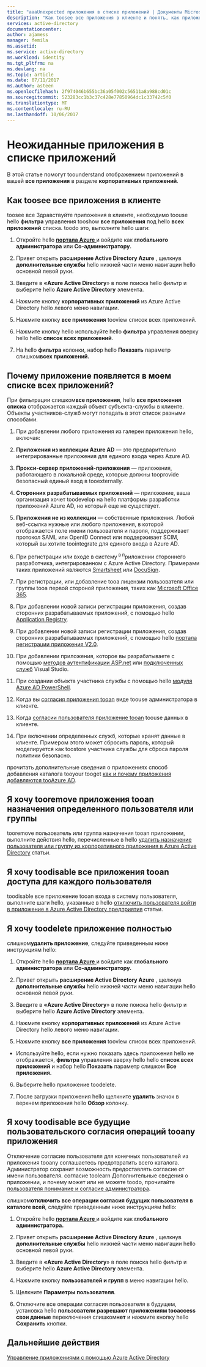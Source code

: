 ```yaml
---
title: "aaaUnexpected приложения в списке приложений | Документы Microsoft"
description: "Как toosee все приложения в клиенте и понять, как приложения отображаются в списке всех приложений в группе корпоративных приложений"
services: active-directory
documentationcenter: 
author: ajamess
manager: femila
ms.assetid: 
ms.service: active-directory
ms.workload: identity
ms.tgt_pltfrm: na
ms.devlang: na
ms.topic: article
ms.date: 07/11/2017
ms.author: asteen
ms.openlocfilehash: 2f974046b655bc36a05f002c56511a8a988cd01c
ms.sourcegitcommit: 523283cc1b3c37c428e77850964dc1c33742c5f0
ms.translationtype: MT
ms.contentlocale: ru-RU
ms.lasthandoff: 10/06/2017
---
```

# <a name="unexpected-application-in-my-applications-list"></a>Неожиданные приложения в списке приложений

В этой статье помогут toounderstand отображением приложений в вашей **все приложения** в разделе **корпоративных приложений**. 

## <a name="how-toosee-all-applications-in-your-tenant"></a>Как toosee все приложения в клиенте

toosee все Здравствуйте приложения в клиенте, необходимо toouse hello **фильтра** управления tooshow **все приложения** под hello **всех приложений** списка. toodo это, выполните hello шаги:

1.  Откройте hello [ **портала Azure** ](https://portal.azure.com/) и войдите как **глобального администратора** или **Co-администратору.**

2.  Привет открыть **расширение Active Directory Azure** , щелкнув **дополнительные службы** hello нижней части меню навигации hello основной левой руки.

3.  Введите в **«Azure Active Directory**» в поле поиска hello фильтр и выберите hello **Azure Active Directory** элемента.

4.  Нажмите кнопку **корпоративных приложений** из Azure Active Directory hello левого меню навигации.

5.  Нажмите кнопку **все приложения** tooview список всех приложений.

6.  Нажмите кнопку hello используйте hello **фильтра** управления вверху hello hello **список всех приложений**.

7.  На hello **фильтра** колонки, набор hello **Показать** параметр слишком**всех приложений.**

## <a name="why-does-a-specific-application-appear-in-my-all-applications-list"></a>Почему приложение появляется в моем списке всех приложений?

При фильтрации слишком**все приложения**, hello **все приложения** **списка** отображается каждый объект субъекта-службы в клиенте. Объекты участников-служб могут попадать в этот список разными способами.

1.  При добавлении любого приложения из галереи приложения hello, включая:

   1. **Приложения из коллекции Azure AD** — это предварительно интегрированные приложения для единого входа через Azure AD.

   2. **Прокси-сервер приложений-приложения** — приложения, работающего в локальной среде, которые должны tooprovide безопасный единый вход в tooexternally.

   3. **Сторонних разрабатываемых приложений** — приложение, ваша организация хочет toodevelop на hello платформы разработки приложений Azure AD, но который еще не существует.

   4. **Приложения не из коллекции** — собственные приложения. Любой веб-ссылка нужные или любого приложения, в которой отображается поле имени пользователя и пароля, поддерживает протокол SAML или OpenID Connect или поддерживает SCIM, который вы хотите toointegrate для единого входа в Azure AD.

2.  При регистрации или входе в систему<sup> в п</sup>риложении стороннего разработчика, интегрированном с Azure Active Directory. Примерами таких приложений являются [Smartsheet](https://app.smartsheet.com/b/home) или [DocuSign](https://www.docusign.net/member/MemberLogin.aspx).

3.  При регистрации, или добавление tooa лицензии пользователя или группы tooa первой стороной приложения, таких как [Microsoft Office 365](http://products.office.com/).

4.  При добавлении новой записи регистрации приложения, создав сторонних разрабатываемых приложений, с помощью hello [Application Registry](https://docs.microsoft.com/azure/active-directory/active-directory-app-registration).

5.  При добавлении новой записи регистрации приложения, создав сторонних разрабатываемых приложений, с помощью hello [портала регистрации приложения V2.0](https://docs.microsoft.com/azure/active-directory/develop/active-directory-v2-app-registration#visit-the-microsoft-app-registration-portal).

6.  При добавлении приложения, которое вы разрабатываете с помощью [методов аутентификации ASP.net](http://www.asp.net/visual-studio/overview/2013/creating-web-projects-in-visual-studio#orgauthoptions) или [подключенных служб](http://blogs.msdn.com/b/visualstudio/archive/2014/11/19/connecting-to-cloud-services.aspx) Visual Studio.

7.  При создании объекта участника службы с помощью hello [модуля Azure AD PowerShell](/powershell/azure/install-adv2?view=azureadps-2.0).

8.  Когда вы [согласия приложения tooan](https://docs.microsoft.com/azure/active-directory/develop/active-directory-devhowto-multi-tenant-overview#understanding-user-and-admin-consent) виде toouse администратора в клиенте.

9.  Когда [согласии пользователя приложение tooan](https://docs.microsoft.com/azure/active-directory/develop/active-directory-devhowto-multi-tenant-overview#understanding-user-and-admin-consent) toouse данных в клиенте.

10. При включении определенных служб, которые хранят данные в клиенте. Примером этого может сбросить пароль, который моделируется как toostore участника службы для сброса пароля политики безопасно.

прочитать дополнительные сведения о приложениях способ добавления каталога tooyour tooget [как и почему приложения добавляются tooAzure AD](https://docs.microsoft.com/azure/active-directory/develop/active-directory-how-applications-are-added).

## <a name="i-want-tooremove-a-specific-users-or-groups-assignment-tooan-application"></a>Я хочу tooremove приложения tooan назначения определенного пользователя или группы

tooremove пользователь или группа назначения tooan приложении, выполните действия hello, перечисленные в hello [удалить назначение пользователя или группу из корпоративного приложения в Azure Active Directory](https://docs.microsoft.com/azure/active-directory/active-directory-coreapps-remove-assignment-azure-portal) статьи.

## <a name="i-want-toodisable-all-access-tooan-application-for-every-user"></a>Я хочу toodisable все приложения tooan доступа для каждого пользователя

toodisable все приложение tooan входа в систему пользователя, выполните шаги hello, указанные в hello [отключить пользователя войти в приложение в Azure Active Directory предприятия](https://docs.microsoft.com/azure/active-directory/active-directory-coreapps-disable-app-azure-portal) статьи.

## <a name="i-want-toodelete-an-application-entirely"></a>Я хочу toodelete приложение полностью

слишком**удалить приложение**, следуйте приведенным ниже инструкциям hello:

1.  Откройте hello [ **портала Azure** ](https://portal.azure.com/) и войдите как **глобального администратора** или **Co-администратору.**

2.  Привет открыть **расширение Active Directory Azure** , щелкнув **дополнительные службы** hello нижней части меню навигации hello основной левой руки.

3.  Введите в **«Azure Active Directory**» в поле поиска hello фильтр и выберите hello **Azure Active Directory** элемента.

4.  Нажмите кнопку **корпоративных приложений** из Azure Active Directory hello левого меню навигации.

5.  Нажмите кнопку **все приложения** tooview список всех приложений.

  * Используйте hello, если нужно показать здесь приложения hello не отображается, **фильтра** управления вверху hello hello **список всех приложений** и набор hello **Показать** параметр слишком **Все приложения.**

6.  Выберите hello приложение toodelete.

7.  После загрузки приложения hello щелкните **удалить** значок в верхнем приложения hello **Обзор** колонку.

## <a name="i-want-toodisable-all-future-user-consent-operations-tooany-application"></a>Я хочу toodisable все будущие пользовательского согласия операций tooany приложения

Отключение согласие пользователя для конечных пользователей из приложения tooany соглашаетесь предотвратить всего каталога. Администратор сохранит возможность предоставлять согласие от имени пользователя. согласие toolearn Дополнительные сведения о приложении, и почему может или не можете toodo, прочитайте [пользователя понимание и согласие администратора](https://docs.microsoft.com/azure/active-directory/develop/active-directory-devhowto-multi-tenant-overview#understanding-user-and-admin-consent).

слишком**отключить все операции согласия будущих пользователя в каталоге всей**, следуйте приведенным ниже инструкциям hello:

1.  Откройте hello [ **портала Azure** ](https://portal.azure.com/) и войдите как **глобального администратора.**

2.  Привет открыть **расширение Active Directory Azure** , щелкнув **дополнительные службы** hello нижней части меню навигации hello основной левой руки.

3.  Введите в **«Azure Active Directory**» в поле поиска hello фильтр и выберите hello **Azure Active Directory** элемента.

4.  Нажмите кнопку **пользователей и групп** в меню навигации hello.

5.  Щелкните **Параметры пользователя**.

6.  Отключите все операции согласия пользователя в будущем, установка hello **пользователи разрешают приложениям tooaccess свои данные** переключения слишком**нет** и нажмите кнопку hello **Сохранить** кнопки.

## <a name="next-steps"></a>Дальнейшие действия
[Управление приложениями с помощью Azure Active Directory](active-directory-enable-sso-scenario.md)
